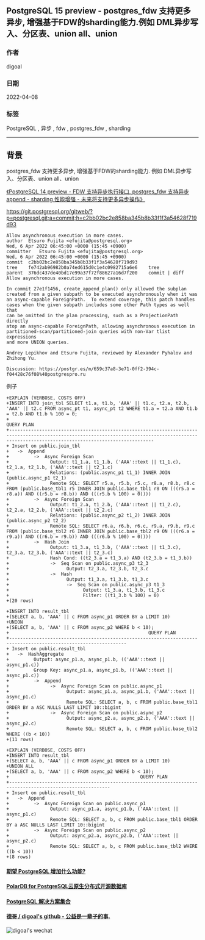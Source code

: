 ## PostgreSQL 15 preview - postgres_fdw 支持更多异步, 增强基于FDW的sharding能力.例如 DML异步写入、分区表、union all、union  
                                      
### 作者                                       
digoal                                                        
                    
### 日期                                                        
2022-04-08                               
                   
### 标签                                                        
PostgreSQL , 异步 , fdw , postgres_fdw , sharding            
                                                        
----                                                        
                                                        
## 背景       
postgres_fdw 支持更多异步, 增强基于FDW的sharding能力. 例如 DML异步写入、分区表、union all、union  
  
[《PostgreSQL 14 preview - FDW 支持异步执行接口, postgres_fdw 支持异步append - sharding 性能增强 - 未来将支持更多异步操作》](../202103/20210331_02.md)    
  
https://git.postgresql.org/gitweb/?p=postgresql.git;a=commit;h=c2bb02bc2e858ba345b8b33f1f3a54628f719d93  
  
```  
Allow asynchronous execution in more cases.  
author	Etsuro Fujita <efujita@postgresql.org>	  
Wed, 6 Apr 2022 06:45:00 +0000 (15:45 +0900)  
committer	Etsuro Fujita <efujita@postgresql.org>	  
Wed, 6 Apr 2022 06:45:00 +0000 (15:45 +0900)  
commit	c2bb02bc2e858ba345b8b33f1f3a54628f719d93  
tree	fe742ab96982b0a74ed615d0c1e4c0982715a6e6	tree  
parent	376dc437de40bd17e99a37f72f88627a16d7f200	commit | diff  
Allow asynchronous execution in more cases.  
  
In commit 27e1f1456, create_append_plan() only allowed the subplan  
created from a given subpath to be executed asynchronously when it was  
an async-capable ForeignPath.  To extend coverage, this patch handles  
cases when the given subpath includes some other Path types as well that  
can be omitted in the plan processing, such as a ProjectionPath directly  
atop an async-capable ForeignPath, allowing asynchronous execution in  
partitioned-scan/partitioned-join queries with non-Var tlist expressions  
and more UNION queries.  
  
Andrey Lepikhov and Etsuro Fujita, reviewed by Alexander Pyhalov and  
Zhihong Yu.  
  
Discussion: https://postgr.es/m/659c37a8-3e71-0ff2-394c-f04428c76f08%40postgrespro.ru  
```  
  
例子  
  
```  
+EXPLAIN (VERBOSE, COSTS OFF)  
+INSERT INTO join_tbl SELECT t1.a, t1.b, 'AAA' || t1.c, t2.a, t2.b, 'AAA' || t2.c FROM async_pt t1, async_pt t2 WHERE t1.a = t2.a AND t1.b = t2.b AND t1.b % 100 = 0;  
+                                                                                           QUERY PLAN                                                                                              
+-------------------------------------------------------------------------------------------------------------------------------------------------------------------------------------------------  
+ Insert on public.join_tbl  
+   ->  Append  
+         ->  Async Foreign Scan  
+               Output: t1_1.a, t1_1.b, ('AAA'::text || t1_1.c), t2_1.a, t2_1.b, ('AAA'::text || t2_1.c)  
+               Relations: (public.async_p1 t1_1) INNER JOIN (public.async_p1 t2_1)  
+               Remote SQL: SELECT r5.a, r5.b, r5.c, r8.a, r8.b, r8.c FROM (public.base_tbl1 r5 INNER JOIN public.base_tbl1 r8 ON (((r5.a = r8.a)) AND ((r5.b = r8.b)) AND (((r5.b % 100) = 0))))  
+         ->  Async Foreign Scan  
+               Output: t1_2.a, t1_2.b, ('AAA'::text || t1_2.c), t2_2.a, t2_2.b, ('AAA'::text || t2_2.c)  
+               Relations: (public.async_p2 t1_2) INNER JOIN (public.async_p2 t2_2)  
+               Remote SQL: SELECT r6.a, r6.b, r6.c, r9.a, r9.b, r9.c FROM (public.base_tbl2 r6 INNER JOIN public.base_tbl2 r9 ON (((r6.a = r9.a)) AND ((r6.b = r9.b)) AND (((r6.b % 100) = 0))))  
+         ->  Hash Join  
+               Output: t1_3.a, t1_3.b, ('AAA'::text || t1_3.c), t2_3.a, t2_3.b, ('AAA'::text || t2_3.c)  
+               Hash Cond: ((t2_3.a = t1_3.a) AND (t2_3.b = t1_3.b))  
+               ->  Seq Scan on public.async_p3 t2_3  
+                     Output: t2_3.a, t2_3.b, t2_3.c  
+               ->  Hash  
+                     Output: t1_3.a, t1_3.b, t1_3.c  
+                     ->  Seq Scan on public.async_p3 t1_3  
+                           Output: t1_3.a, t1_3.b, t1_3.c  
+                           Filter: ((t1_3.b % 100) = 0)  
+(20 rows)  
  
+INSERT INTO result_tbl  
+(SELECT a, b, 'AAA' || c FROM async_p1 ORDER BY a LIMIT 10)  
+UNION  
+(SELECT a, b, 'AAA' || c FROM async_p2 WHERE b < 10);  
+                                                   QUERY PLAN                                                      
+-----------------------------------------------------------------------------------------------------------------  
+ Insert on public.result_tbl  
+   ->  HashAggregate  
+         Output: async_p1.a, async_p1.b, (('AAA'::text || async_p1.c))  
+         Group Key: async_p1.a, async_p1.b, (('AAA'::text || async_p1.c))  
+         ->  Append  
+               ->  Async Foreign Scan on public.async_p1  
+                     Output: async_p1.a, async_p1.b, ('AAA'::text || async_p1.c)  
+                     Remote SQL: SELECT a, b, c FROM public.base_tbl1 ORDER BY a ASC NULLS LAST LIMIT 10::bigint  
+               ->  Async Foreign Scan on public.async_p2  
+                     Output: async_p2.a, async_p2.b, ('AAA'::text || async_p2.c)  
+                     Remote SQL: SELECT a, b, c FROM public.base_tbl2 WHERE ((b < 10))  
+(11 rows)  
  
+EXPLAIN (VERBOSE, COSTS OFF)  
+INSERT INTO result_tbl  
+(SELECT a, b, 'AAA' || c FROM async_p1 ORDER BY a LIMIT 10)  
+UNION ALL  
+(SELECT a, b, 'AAA' || c FROM async_p2 WHERE b < 10);  
+                                                QUERY PLAN                                                   
+-----------------------------------------------------------------------------------------------------------  
+ Insert on public.result_tbl  
+   ->  Append  
+         ->  Async Foreign Scan on public.async_p1  
+               Output: async_p1.a, async_p1.b, ('AAA'::text || async_p1.c)  
+               Remote SQL: SELECT a, b, c FROM public.base_tbl1 ORDER BY a ASC NULLS LAST LIMIT 10::bigint  
+         ->  Async Foreign Scan on public.async_p2  
+               Output: async_p2.a, async_p2.b, ('AAA'::text || async_p2.c)  
+               Remote SQL: SELECT a, b, c FROM public.base_tbl2 WHERE ((b < 10))  
+(8 rows)  
```  
    
  
#### [期望 PostgreSQL 增加什么功能?](https://github.com/digoal/blog/issues/76 "269ac3d1c492e938c0191101c7238216")
  
  
#### [PolarDB for PostgreSQL云原生分布式开源数据库](https://github.com/ApsaraDB/PolarDB-for-PostgreSQL "57258f76c37864c6e6d23383d05714ea")
  
  
#### [PostgreSQL 解决方案集合](https://yq.aliyun.com/topic/118 "40cff096e9ed7122c512b35d8561d9c8")
  
  
#### [德哥 / digoal's github - 公益是一辈子的事.](https://github.com/digoal/blog/blob/master/README.md "22709685feb7cab07d30f30387f0a9ae")
  
  
![digoal's wechat](../pic/digoal_weixin.jpg "f7ad92eeba24523fd47a6e1a0e691b59")
  
